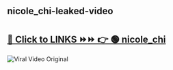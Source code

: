 
 ## nicole_chi-leaked-video 

# <h2><a href="https://clipsfans.com/nicole_chi&ref=git">🔗 Click to LINKS ⏩⏩ 👉 🟢 nicole_chi </a></h2>

<a href="https://clipsfans.com/nicole_chi&ref=git" rel="nofollow" data-target="animated-image.originalLink"><img src="https://i.ibb.co.com/xMMVF88/686577567.gif" alt="Viral Video Original" style="max-width: 100%; display: inline-block;" data-target="animated-image.originalImage"></a>
